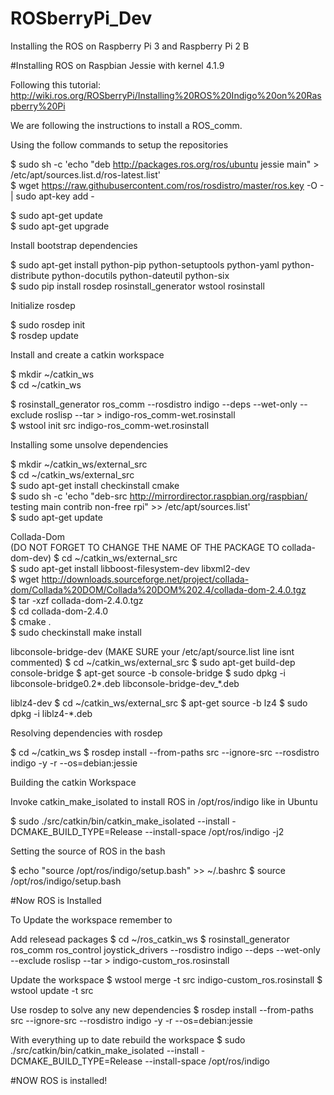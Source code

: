 # ROSberryPi_Dev

Installing the ROS on Raspberry Pi 3 and Raspberry Pi 2 B   

#Installing ROS on Raspbian Jessie with kernel 4.1.9   

Following this tutorial: http://wiki.ros.org/ROSberryPi/Installing%20ROS%20Indigo%20on%20Raspberry%20Pi   

We are following the instructions to install a ROS_comm.
   
Using the follow commands to setup the repositories   
   
$ sudo sh -c 'echo "deb http://packages.ros.org/ros/ubuntu jessie main" > /etc/apt/sources.list.d/ros-latest.list'   
$ wget https://raw.githubusercontent.com/ros/rosdistro/master/ros.key -O - | sudo apt-key add -   

$ sudo apt-get update   
$ sudo apt-get upgrade   

Install bootstrap dependencies   

$ sudo apt-get install python-pip python-setuptools python-yaml python-distribute python-docutils python-dateutil python-six   
$ sudo pip install rosdep rosinstall_generator wstool rosinstall   

Initialize rosdep   

$ sudo rosdep init   
$ rosdep update   

Install and create a catkin workspace   

$ mkdir ~/catkin_ws   
$ cd ~/catkin_ws   

$ rosinstall_generator ros_comm --rosdistro indigo --deps --wet-only --exclude roslisp --tar > indigo-ros_comm-wet.rosinstall   
$ wstool init src indigo-ros_comm-wet.rosinstall    

Installing some unsolve dependencies

$ mkdir ~/catkin_ws/external_src      
$ cd ~/catkin_ws/external_src   
$ sudo apt-get install checkinstall cmake   
$ sudo sh -c 'echo "deb-src http://mirrordirector.raspbian.org/raspbian/ testing main contrib non-free rpi" >> /etc/apt/sources.list'   
$ sudo apt-get update   

Collada-Dom   
(DO NOT FORGET TO CHANGE THE NAME OF THE PACKAGE TO collada-dom-dev)
$ cd ~/catkin_ws/external_src      
$ sudo apt-get install libboost-filesystem-dev libxml2-dev   
$ wget http://downloads.sourceforge.net/project/collada-dom/Collada%20DOM/Collada%20DOM%202.4/collada-dom-2.4.0.tgz   
$ tar -xzf collada-dom-2.4.0.tgz   
$ cd collada-dom-2.4.0   
$ cmake .   
$ sudo checkinstall make install   


libconsole-bridge-dev
(MAKE SURE your /etc/apt/source.list line isnt commented)
$ cd ~/catkin_ws/external_src
$ sudo apt-get build-dep console-bridge
$ apt-get source -b console-bridge
$ sudo dpkg -i libconsole-bridge0.2*.deb libconsole-bridge-dev_*.deb

liblz4-dev
$ cd ~/catkin_ws/external_src
$ apt-get source -b lz4
$ sudo dpkg -i liblz4-*.deb

Resolving dependencies with rosdep

$ cd ~/catkin_ws
$ rosdep install --from-paths src --ignore-src --rosdistro indigo -y -r --os=debian:jessie

Building the catkin Workspace

Invoke catkin_make_isolated  to install ROS in /opt/ros/indigo like in Ubuntu

$ sudo ./src/catkin/bin/catkin_make_isolated --install -DCMAKE_BUILD_TYPE=Release --install-space /opt/ros/indigo -j2

Setting the source of ROS in the bash

$ echo "source /opt/ros/indigo/setup.bash" >> ~/.bashrc
$ source /opt/ros/indigo/setup.bash

#Now ROS is Installed

To Update the workspace remember to 

Add relesead packages
$ cd ~/ros_catkin_ws
$ rosinstall_generator ros_comm ros_control joystick_drivers --rosdistro indigo --deps --wet-only --exclude roslisp --tar > indigo-custom_ros.rosinstall

Update the workspace
$ wstool merge -t src indigo-custom_ros.rosinstall
$ wstool update -t src

Use rosdep to solve any new dependencies
$ rosdep install --from-paths src --ignore-src --rosdistro indigo -y -r --os=debian:jessie

With everything up to date rebuild the workspace
$ sudo ./src/catkin/bin/catkin_make_isolated --install -DCMAKE_BUILD_TYPE=Release --install-space /opt/ros/indigo




#NOW ROS is installed!


